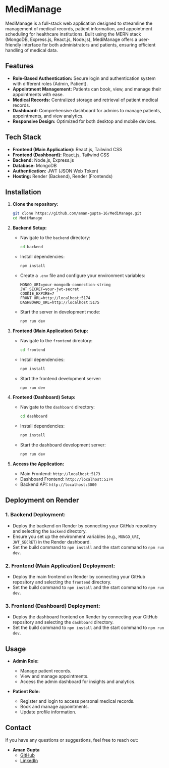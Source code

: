 
# MediManage

MediManage is a full-stack web application designed to streamline the management of medical records, patient information, and appointment scheduling for healthcare institutions. Built using the MERN stack (MongoDB, Express.js, React.js, Node.js), MediManage offers a user-friendly interface for both administrators and patients, ensuring efficient handling of medical data.

## Features

- **Role-Based Authentication:** Secure login and authentication system with different roles (Admin, Patient).
- **Appointment Management:** Patients can book, view, and manage their appointments with ease.
- **Medical Records:** Centralized storage and retrieval of patient medical records.
- **Dashboard:** Comprehensive dashboard for admins to manage patients, appointments, and view analytics.
- **Responsive Design:** Optimized for both desktop and mobile devices.

## Tech Stack

- **Frontend (Main Application):** React.js, Tailwind CSS
- **Frontend (Dashboard):** React.js, Tailwind CSS
- **Backend:** Node.js, Express.js
- **Database:** MongoDB
- **Authentication:** JWT (JSON Web Token)
- **Hosting:** Render (Backend), Render (Frontends)

## Installation

1. **Clone the repository:**
   ```bash
   git clone https://github.com/aman-gupta-16/MediManage.git
   cd MediManage
   ```

2. **Backend Setup:**
   - Navigate to the `backend` directory:
     ```bash
     cd backend
     ```
   - Install dependencies:
     ```bash
     npm install
     ```
   - Create a `.env` file and configure your environment variables:
     ```env
     MONGO_URI=your-mongodb-connection-string
     JWT_SECRET=your-jwt-secret
     COOKIE_EXPIRE=7
     FRONT_URL=http://localhost:5174
     DASHBOARD_URL=http://localhost:5175
     ```
   - Start the server in development mode:
     ```bash
     npm run dev
     ```

3. **Frontend (Main Application) Setup:**
   - Navigate to the `frontend` directory:
     ```bash
     cd frontend
     ```
   - Install dependencies:
     ```bash
     npm install
     ```
   - Start the frontend development server:
     ```bash
     npm run dev
     ```

4. **Frontend (Dashboard) Setup:**
   - Navigate to the `dashboard` directory:
     ```bash
     cd dashboard
     ```
   - Install dependencies:
     ```bash
     npm install
     ```
   - Start the dashboard development server:
     ```bash
     npm run dev
     ```

5. **Access the Application:**
   - Main Frontend: `http://localhost:5173`
   - Dashboard Frontend: `http://localhost:5174`
   - Backend API: `http://localhost:3000`

## Deployment on Render

### 1. **Backend Deployment:**
   - Deploy the backend on Render by connecting your GitHub repository and selecting the `backend` directory.
   - Ensure you set up the environment variables (e.g., `MONGO_URI`, `JWT_SECRET`) in the Render dashboard.
   - Set the build command to `npm install` and the start command to `npm run dev`.

### 2. **Frontend (Main Application) Deployment:**
   - Deploy the main frontend on Render by connecting your GitHub repository and selecting the `frontend` directory.
   - Set the build command to `npm install` and the start command to `npm run dev`.

### 3. **Frontend (Dashboard) Deployment:**
   - Deploy the dashboard frontend on Render by connecting your GitHub repository and selecting the `dashboard` directory.
   - Set the build command to `npm install` and the start command to `npm run dev`.

## Usage

- **Admin Role:**
  - Manage patient records.
  - View and manage appointments.
  - Access the admin dashboard for insights and analytics.

- **Patient Role:**
  - Register and login to access personal medical records.
  - Book and manage appointments.
  - Update profile information.


## Contact

If you have any questions or suggestions, feel free to reach out:

- **Aman Gupta**
  - [GitHub](https://github.com/aman-gupta-16)
  - [LinkedIn](https://www.linkedin.com/in/aman-gupta-50535521a/)
```
